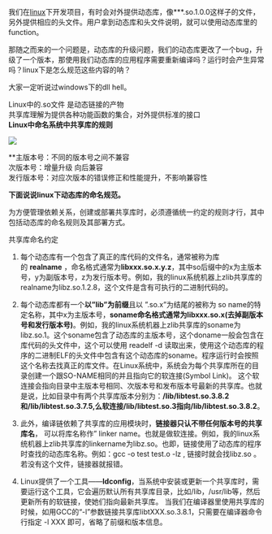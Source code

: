 
我们在[linux](https://so.csdn.net/so/search?q=linux&spm=1001.2101.3001.7020)下开发项目，有时会对外提供动态库，像***.so.1.0.0这样子的文件，另外提供相应的头文件。用户拿到动态库和头文件说明，就可以使用动态库里的function。

那随之而来的一个问题是，动态库的升级问题，我们的动态库更改了一个bug，升级了一个版本，那使用我们动态库的应用程序需要重新编译吗？运行时会产生异常吗？linux下是怎么规范这些内容的呐？

大家一定听说过windows下的dll hell。

Linux中的.so文件 是动态链接的产物   
共享库理解为提供各种功能函数的集合，对外提供标准的接口  
**Linux中命名系统中共享库的规则**

![](https://img-blog.csdn.net/20160110133732778?watermark/2/text/aHR0cDovL2Jsb2cuY3Nkbi5uZXQv/font/5a6L5L2T/fontsize/400/fill/I0JBQkFCMA/dissolve/70/gravity/Center)  

**主版本号：不同的版本号之间不兼容  
次版本号：增量升级 向后兼容  
发行版本号：对应次版本的错误修正和性能提升，不影响兼容性  

**下面说说linux下动态库的命名规范。**

为方便管理依赖关系，创建或部署共享库时，必须遵循统一约定的规则才行，其中包括动态库的命名规则及其部署方式。

共享库命名约定

1. 每个动态库有一个包含了真正的库代码的文件名，通常被称为库的 **realname** ，命名格式通常为**libxxx.so.x.y.z**，其中so后缀中的x为主版本号，y为副版本号，z为发行版本号。例如，我的linux系统机器上zlib共享库的realname为libz.so.1.2.8，这个文件是含有可执行的二进制代码的。

2. 每个动态库都有一个**以”lib”为前缀**且以 ”.so.x”为结尾的被称为 so name的特定名称，其中x为主版本号，**soname命名格式通常为libxxx.so.x(去掉副版本号和发行版本号)**。例如，我的linux系统机器上zlib共享库的soname为libz.so.1。这个soname包含了动态库的主版本号，这个doname一般会包含在库代码的头文件中，这个可以使用 readelf -d 读取出来，使用这个动态库的程序的二进制ELF的头文件中包含有这个动态库的soname。程序运行时会按照这个名称去找真正的库文件。在Linux系统中，系统会为每个共享库所在的目录创建一个跟SO-NAME相同的并且指向它的软连接(Symbol Link)。  这个软连接会指向目录中主版本号相同、次版本号和发布版本号最新的共享库。也就是说，比如目录中有两个共享库版本分别为：**/lib/libtest.so.3.8.2和/lib/libtest.so.3.7.5,么软连接/lib/libtest.so.3指向/lib/libtest.so.3.8.2**。

3. 此外，编译链依赖了共享库的应用模块时，**链接器只认不带任何版本号的共享库名**， 可以将库名称作” linker name。也就是做软连接。例如，我的linux系统机器上zlib共享库的linkername为libz.so。也即，链接使用了动态库的程序时查找的动态库名称。例如：gcc -o test test.o -lz , 链接时就会找libz.so 。若没有这个文件，链接器就报错。

4. Linux提供了一个工具——**ldconfig**，当系统中安装或更新一个共享库时，需要运行这个工具，它会遍历默认所有共享库目录，比如/lib，/usr/lib等，然后更新所有的软链接，使她们指向最新共享库。 当我们在编译器里使用共享库的时候，如用GCC的“-l”参数链接共享库libtXXX.so.3.8.1，只需要在编译器命令行指定 -l XXX 即可，省略了前缀和版本信息。